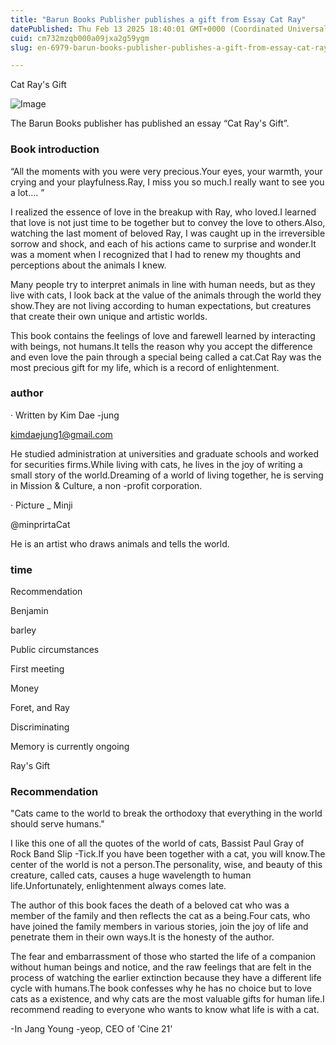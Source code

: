 ```yaml
---
title: "Barun Books Publisher publishes a gift from Essay Cat Ray"
datePublished: Thu Feb 13 2025 18:40:01 GMT+0000 (Coordinated Universal Time)
cuid: cm732mzqb000a09jxa2g59ygm
slug: en-6979-barun-books-publisher-publishes-a-gift-from-essay-cat-ray

---
```



Cat Ray's Gift

![Image](https://cdn.hashnode.com/res/hashnode/image/upload/v1739434910877/4d7e8daf-c7d6-43a5-99f3-a331c763447f.jpeg)

The Barun Books publisher has published an essay “Cat Ray's Gift”.

### Book introduction

“All the moments with you were very precious.Your eyes, your warmth, your crying and your playfulness.Ray, I miss you so much.I really want to see you a lot…. ”

I realized the essence of love in the breakup with Ray, who loved.I learned that love is not just time to be together but to convey the love to others.Also, watching the last moment of beloved Ray, I was caught up in the irreversible sorrow and shock, and each of his actions came to surprise and wonder.It was a moment when I recognized that I had to renew my thoughts and perceptions about the animals I knew.

Many people try to interpret animals in line with human needs, but as they live with cats, I look back at the value of the animals through the world they show.They are not living according to human expectations, but creatures that create their own unique and artistic worlds.

This book contains the feelings of love and farewell learned by interacting with beings, not humans.It tells the reason why you accept the difference and even love the pain through a special being called a cat.Cat Ray was the most precious gift for my life, which is a record of enlightenment.

### author

· Written by Kim Dae -jung

kimdaejung1@gmail.com

He studied administration at universities and graduate schools and worked for securities firms.While living with cats, he lives in the joy of writing a small story of the world.Dreaming of a world of living together, he is serving in Mission & Culture, a non -profit corporation.

· Picture _ Minji

@minprirtaCat

He is an artist who draws animals and tells the world.

### time

Recommendation

Benjamin

barley

Public circumstances

First meeting

Money

Foret, and Ray

Discriminating

Memory is currently ongoing

Ray's Gift

### Recommendation

"Cats came to the world to break the orthodoxy that everything in the world should serve humans."

I like this one of all the quotes of the world of cats, Bassist Paul Gray of Rock Band Slip -Tick.If you have been together with a cat, you will know.The center of the world is not a person.The personality, wise, and beauty of this creature, called cats, causes a huge wavelength to human life.Unfortunately, enlightenment always comes late.

The author of this book faces the death of a beloved cat who was a member of the family and then reflects the cat as a being.Four cats, who have joined the family members in various stories, join the joy of life and penetrate them in their own ways.It is the honesty of the author.

The fear and embarrassment of those who started the life of a companion without human beings and notice, and the raw feelings that are felt in the process of watching the earlier extinction because they have a different life cycle with humans.The book confesses why he has no choice but to love cats as a existence, and why cats are the most valuable gifts for human life.I recommend reading to everyone who wants to know what life is with a cat.

-In Jang Young -yeop, CEO of 'Cine 21'